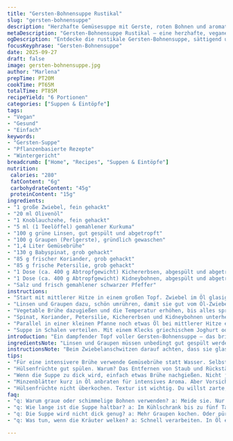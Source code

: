 ```yaml
---
title: "Gersten-Bohnensuppe Rustikal"
slug: "gersten-bohnensuppe"
description: "Herzhafte Gemüsesuppe mit Gerste, roten Bohnen und aromatischen Kräutern. Linsen bringen Substanz, Spinat Frische. Knoblauch, Kurkuma für die Würze. Ideal als sättigendes veganes Gericht, gut lagerfähig und mit samtiger Textur. Perfekt für kalte Tage, auch ein echter Seelenschmeichler. Mit einem Spritzer Zitrone oder griechischem Joghurt lässt sich die Säure fein einstellen. Die Minzegarnitur bringt den letzten Kick. Einfache Zutaten, große Wirkung, kann gut vorbereitet werden."
metaDescription: "Gersten-Bohnensuppe Rustikal – eine herzhafte, vegane Suppe mit Bohnen und frischen Kräutern, ideal für kalte Tage. Einfach und sättigend."
ogDescription: "Entdecke die rustikale Gersten-Bohnensuppe, sättigend und aromatisch. Perfekt für ein gemütliches Abendessen an kalten Tagen."
focusKeyphrase: "Gersten-Bohnensuppe"
date: 2025-09-27
draft: false
image: gersten-bohnensuppe.jpg
author: "Marlena"
prepTime: PT20M
cookTime: PT65M
totalTime: PT85M
recipeYield: "6 Portionen"
categories: ["Suppen & Eintöpfe"]
tags:
- "Vegan"
- "Gesund"
- "Einfach"
keywords:
- "Gersten-Suppe"
- "Pflanzenbasierte Rezepte"
- "Wintergericht"
breadcrumb: ["Home", "Recipes", "Suppen & Eintöpfe"]
nutrition: 
 calories: "280"
 fatContent: "6g"
 carbohydrateContent: "45g"
 proteinContent: "15g"
ingredients:
- "1 große Zwiebel, fein gehackt"
- "20 ml Olivenöl"
- "1 Knoblauchzehe, fein gehackt"
- "5 ml (1 Teelöffel) gemahlener Kurkuma"
- "100 g grüne Linsen, gut gespült und abgetropft"
- "100 g Graupen (Perlgerste), gründlich gewaschen"
- "1,4 Liter Gemüsebrühe"
- "130 g Babyspinat, grob gehackt"
- "85 g frischer Koriander, grob gehackt"
- "85 g frische Petersilie, grob gehackt"
- "1 Dose (ca. 400 g Abtropfgewicht) Kichererbsen, abgespült und abgetropft"
- "1 Dose (ca. 400 g Abtropfgewicht) Kidneybohnen, abgespült und abgetropft"
- "Salz und frisch gemahlener schwarzer Pfeffer"
instructions:
- "Start mit mittlerer Hitze in einem großen Topf. Zwiebel im Öl glasig dünsten, nicht braun werden lassen. Dann den Knoblauch plus Kurkuma rein, kurz mitrösten, bis die Aromen aufsteigen – etwa 2 Minuten, rühren nicht vergessen; es darf nicht anbrennen."
- "Linsen und Graupen dazu, schön umrühren, damit sie gut vom Öl-Zwiebelsud bedeckt sind. Etwas salzen, aber vorsichtig, Brühe bringt noch Salz mit."
- "Vegetable Brühe dazugießen und die Temperatur erhöhen, bis alles sprudelnd kocht. Sofort Hitze reduzieren und die Suppe mit Deckel etwa 35 bis 45 Minuten köcheln lassen. Zeit nur grob, lieber die Graupen am Ende prüfen – sie sollten zart, jedoch nicht matschig sein."
- "Spinat, Koriander, Petersilie, Kichererbsen und Kidneybohnen unterheben. Noch ungefähr 8 bis 12 Minuten bei milder Hitze ziehen lassen. Die Kräuter geben frische, grüne Noten, die Bohnen Textur; alles soll harmonisch sein, nicht verkocht."
- "Parallel in einer kleinen Pfanne noch etwas Öl bei mittlerer Hitze erwärmen. Eine fein gehackte Knoblauchzehe goldbraun braten, darauf achten, dass sie nicht verbrennt, sonst bitter. Dann frische Minze untermengen und kurz schwenken – nicht länger, sonst wird sie matschig."
- "Suppe in Schalen verteilen. Mit einem Klecks griechischem Joghurt oder einem Spritzer Zitronensaft servieren. Die Minzpaste obenauf geben für das frische Aroma und die optische Aufwertung."
introduction: "Ein dampfender Topf voller Gersten-Bohnensuppe – das bringt Erinnerungen an kalte Abende, wenn die Küche nach Kräutern und Gewürzen duftet. Die Kombination aus Körnern, Hülsenfrüchten und frischen Kräutern schafft Sättigung und Frische zugleich. Wichtig ist, die Graupen nicht zu kurz, nicht zu lang zu kochen. Spinat und Kräuter darf man ruhig großzügig nehmen, sie bringen wichtige Vitamine und ein leuchtendes Grün in den Topf. Durch kurzes Angaren von Knoblauch mit Kurkuma entsteht eine warme Farbe und eine unterschwellige Würze, die nicht aufdringlich wirkt. Bohnen liefern Protein und eine cremige Konsistenz, die fast wie eine leichte Sauce wirkt. Zwischenzeitlich riecht die Küche nach Erde und Sommer. Die Minze am Ende sorgt für den echten Überraschungsmoment."
ingredientsNote: "Linsen und Graupen müssen unbedingt gut gespült werden, Staub und Rückstände aus dem Anbau sind sonst zu spürbar. Graupen durch Dinkel oder Gersten-Schrot ersetzen, falls nicht verfügbar – die Kochzeit verändert sich ein wenig. Statt Kidneybohnen gehen auch weiße Bohnen, für eine mildere Note. Frischen Spinat nicht zu klein schneiden, sonst verliert er zu viel Struktur. Kräuter sind nicht verhandelbar, bieten leichte Variationen – wer Koriander nicht mag, tauscht gegen Petersilie und Sellerieblätter. Olivenöl kann durch ein mildes Rapsöl ersetzt werden, Knoblauch darf man nicht weglassen, sonst fehlt der Charakter. Für etwas mehr Tiefe ein kleines Stück Ingwer reiben, aber sparsam, sonst wird es dominierend."
instructionsNote: "Beim Zwiebelanschwitzen darauf achten, dass sie glasig werden, nicht braun; das macht den Unterschied zur bitteren Suppe. Kurz bevor die Hülsenfrüchte und Graupen ins Spiel kommen, zeigt sich wie gut das Zwiebelöl vorbereitet ist. Die Suppe nicht zwingend immer umrühren, nur einmal nach dem Einrühren der Körner, sonst wird es matschig. Während des Kochens mal durchrühren, besonders gegen Ende, damit Graupen nicht am Topfboden kleben. Deckel ist wichtig, damit nichts zu viel verdampft, aber man sollte gelegentlich die Konsistenz prüfen. Wenn die Graupen weich sind und die Suppe eine leicht dickflüssige Textur angenommen hat, ist die Zeit gekommen für Spinat, Kräuter und die Bohnen – alles braucht nur ein paar Minuten, sonst wird der Spinat zu schleimig, die Kräuter verlieren Aroma. Garniere mit frisch zerstoßener Minze, die in Öl kurz angeröstet wurde, für ein Aroma, das im ersten Moment überraschend, dann frisch wirkt. Joghurt oder Zitronensaft als Garnitur helfen, die Suppe aufzuhellen, das ist kein Zufall, sondern Reaktion auf die erdigen Zutaten."
tips:
- "Für eine intensivere Brühe verwende Gemüsebrühe statt Wasser. Selbstgemacht ist die beste Wahl. Ein Schuss Weißwein zum Gemüse gibt Tiefe. Bringe das Gemüse zum Brutzeln, bevor du die Brühe hinzugibst."
- "Hülsenfrüchte gut spülen. Warum? Das Entfernen von Staub und Rückständen verbessert den Geschmack. Bohnen eine Nacht einweichen, falls du trockene verwendest. Das erleichtert das Kochen."
- "Wenn die Suppe zu dick wird, einfach etwas Brühe nachgießen. Nicht jeder mag eine zu cremige Konsistenz. Meine Erfahrung zeigt: Mit der Zeit lernen, die richtige Balance zu finden, damit alles harmonisch bleibt."
- "Minzenblätter kurz in Öl anbraten für intensives Aroma. Aber Vorsicht mit der Hitze. Sie verlieren schnell ihr frisches Grün. Halte sie im Blick, die Farbe sagt dir, wann sie perfekt sind."
- "Hülsenfrüchte nicht überkochen. Textur ist wichtig. Du willst zarte, jedoch nicht matschige Bohnen. Anzeichnen, dass die Suppenbasis gut ist, bevor die Bohnen rein kommen."
faq:
- "q: Warum graue oder schimmelige Bohnen verwenden? a: Meide sie. Nur frische Produkte sind gut. Überprüfen vor dem Kochen ist wichtig. Erspar dir Ärger."
- "q: Wie lange ist die Suppe haltbar? a: Im Kühlschrank bis zu fünf Tage. Gut verschlossen aber. Kann auch eingefroren werden, schätze Portionen ab. Das auftauen behutsam machen."
- "q: Die Suppe wird nicht dick genug? a: Mehr Graupen kochen. Oder püriertes Gemüse hinzugeben. Das bringt Bindung ohne Kompromisse bei der Textur. Ein kleiner Trick für mehr Sämigkeit."
- "q: Was tun, wenn die Kräuter welken? a: Schnell verarbeiten. In Öl einlegen hält sie frisch. Verwende die frischesten zuerst, damit der Geschmack bleibt. Die Übrigen zum Würzen nach Bedarf verwenden."

---
```

